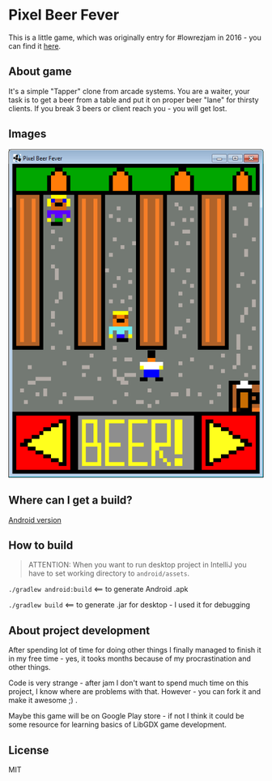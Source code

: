# Pixel Beer Fever

This is a little game, which was originally entry for #lowrezjam in 2016 - you can find it [here](https://itch.io/jam/lowrezjam2016/rate/62374).

## About game

It's a simple "Tapper" clone from arcade systems. You are a waiter, your task is to get a beer from a table and put it on proper beer "lane" for thirsty clients. If you break 3 beers or client reach you - you will get lost.

## Images

![screenshot](img.png)

## Where can I get a build?

[Android version](https://www.dropbox.com/s/lkur1u1xyl5bl50/pixel-beer-fever.apk?dl=0)

## How to build

> ATTENTION: When you want to run desktop project in IntelliJ you have to set working directory to `android/assets`.

`./gradlew android:build` <== to generate Android .apk

`./gradlew build` <== to generate .jar for desktop - I used it for debugging

## About project development
After spending lot of time for doing other things I finally managed to finish it in my free time - yes, it tooks months because of my procrastination and other things.

Code is very strange - after jam I don't want to spend much time on this project, I know where are problems with that. However - you can fork it and make it awesome ;) .

Maybe this game will be on Google Play store - if not I think it could be some resource for learning basics of LibGDX game development.

## License
MIT
